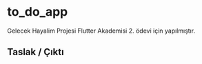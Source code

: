 # to_do_app

Gelecek Hayalim Projesi Flutter Akademisi 2. ödevi için yapılmıştır.

## Taslak / Çıktı

